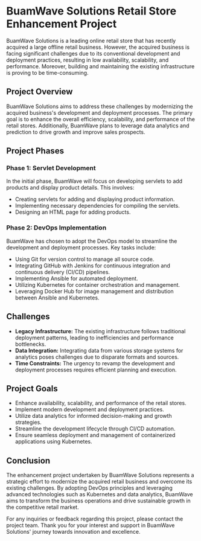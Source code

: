 # BuamWave Solutions Retail Store Enhancement Project

BuamWave Solutions is a leading online retail store that has recently acquired a large offline retail business. However, the acquired business is facing significant challenges due to its conventional development and deployment practices, resulting in low availability, scalability, and performance. Moreover, building and maintaining the existing infrastructure is proving to be time-consuming.

## Project Overview

BuamWave Solutions aims to address these challenges by modernizing the acquired business's development and deployment processes. The primary goal is to enhance the overall efficiency, scalability, and performance of the retail stores. Additionally, BuamWave plans to leverage data analytics and prediction to drive growth and improve sales prospects.

## Project Phases

### Phase 1: Servlet Development

In the initial phase, BuamWave will focus on developing servlets to add products and display product details. This involves:

- Creating servlets for adding and displaying product information.
- Implementing necessary dependencies for compiling the servlets.
- Designing an HTML page for adding products.

### Phase 2: DevOps Implementation

BuamWave has chosen to adopt the DevOps model to streamline the development and deployment processes. Key tasks include:

- Using Git for version control to manage all source code.
- Integrating GitHub with Jenkins for continuous integration and continuous delivery (CI/CD) pipelines.
- Implementing Ansible for automated deployment.
- Utilizing Kubernetes for container orchestration and management.
- Leveraging Docker Hub for image management and distribution between Ansible and Kubernetes.

## Challenges

- **Legacy Infrastructure:** The existing infrastructure follows traditional deployment patterns, leading to inefficiencies and performance bottlenecks.
- **Data Integration:** Integrating data from various storage systems for analytics poses challenges due to disparate formats and sources.
- **Time Constraints:** The urgency to revamp the development and deployment processes requires efficient planning and execution.

## Project Goals

- Enhance availability, scalability, and performance of the retail stores.
- Implement modern development and deployment practices.
- Utilize data analytics for informed decision-making and growth strategies.
- Streamline the development lifecycle through CI/CD automation.
- Ensure seamless deployment and management of containerized applications using Kubernetes.

## Conclusion

The enhancement project undertaken by BuamWave Solutions represents a strategic effort to modernize the acquired retail business and overcome its existing challenges. By adopting DevOps principles and leveraging advanced technologies such as Kubernetes and data analytics, BuamWave aims to transform the business operations and drive sustainable growth in the competitive retail market.

For any inquiries or feedback regarding this project, please contact the project team. Thank you for your interest and support in BuamWave Solutions' journey towards innovation and excellence.